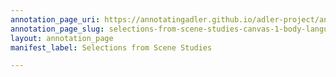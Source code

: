 ```yaml
---
annotation_page_uri: https://annotatingadler.github.io/adler-project/annotations/selections-from-scene-studies-canvas-1-body-language.json
annotation_page_slug: selections-from-scene-studies-canvas-1-body-language
layout: annotation_page
manifest_label: Selections from Scene Studies

---
```

